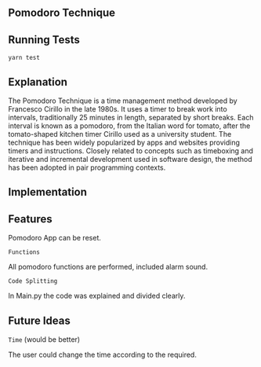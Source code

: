 ## Pomodoro Technique

## Running Tests

`yarn test`

## Explanation
The Pomodoro Technique is a time management method developed by Francesco Cirillo in the late 1980s. It uses a timer to break work into intervals, traditionally 25 minutes in length, separated by short breaks. Each interval is known as a pomodoro, from the Italian word for tomato, after the tomato-shaped kitchen timer Cirillo used as a university student.
The technique has been widely popularized by apps and websites providing timers and instructions. Closely related to concepts such as timeboxing and iterative and incremental development used in software design, the method has been adopted in pair programming contexts.


## Implementation
## Features

Pomodoro App can be reset.

`Functions`

All pomodoro functions are performed, included alarm sound.

`Code Splitting`

In Main.py the code was explained and divided clearly.

## Future Ideas

`Time` (would be better)

The user could change the time according to the required.

